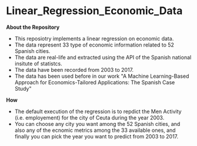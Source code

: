 # Linear_Regression_Economic_Data
**About the Repository**

- This reposiotry implements a linear regression on economic data.
- The data represent 33 type of economic information related to 52 Spanish cities.
- The data are real-life and extracted using the API of the Spanish national insitute of statistcs.
- The data have been recorded from  2003 to 2017.
- The data has been used  before in our work "A Machine Learning-Based Approach for Economics-Tailored Applications: The Spanish Case Study"


**How**

- The default execution of the regression is to repdict the Men Activity (i.e. employement) for the city of Ceuta during the year 2003.
- You can choose any city you want among the 52 Spanish cities, and also any of the ecnomic metrics among the 33 available ones, and finally you can pick the year you want to predict from 2003 to 2017.
